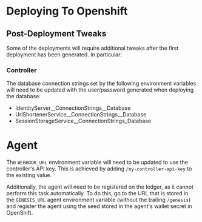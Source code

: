 # Deploying To Openshift

## Post-Deployment Tweaks

Some of the deployments will require additional tweaks after the first deployment has been generated. In particular:

### Controller

The database connection strings set by the following environment variables will need to be updated with the user/password generated when deploying the database:

- IdentityServer__ConnectionStrings__Database
- UrlShortenerService__ConnectionStrings__Database
- SessionStorageService__ConnectionStrings_Database

# Agent

The `WEBHOOK_URL` environment variable will need to be updated to use the controller's API key. This is achieved by adding `/my-controller-api-key` to the existing value.

Additionally, the agent will need to be registered on the ledger, as it cannot perform this task automatically. To do this, go to the URL that is stored in the `GENESIS_URL` agent environment variable (without the trailing `/genesis`) and register the agent using the seed stored in the agent's wallet secret in OpenShift. 